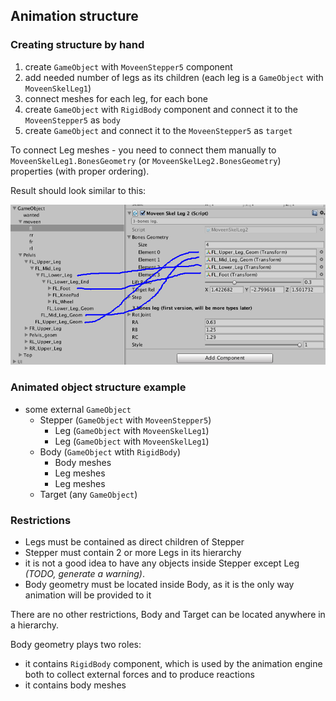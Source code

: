 ## Animation structure
### Creating structure by hand
1. create ``GameObject`` with `MoveenStepper5` component
1. add needed number of legs as its children (each leg is a `GameObject` with `MoveenSkelLeg1`)
1. connect meshes for each leg, for each bone
1. create `GameObject` with `RigidBody` component and connect it to the `MoveenStepper5` as `body`
1. create `GameObject` and connect it to the `MoveenStepper5` as `target`

To connect Leg meshes - you need to connect them manually to `MoveenSkelLeg1.BonesGeometry` (or `MoveenSkelLeg2.BonesGeometry`) properties (with proper ordering).  

Result should look similar to this:

![Tutorial 1](/images/tutorial01.png)

### Animated object structure example
* some external `GameObject`
  * Stepper (`GameObject` with `MoveenStepper5`)
    * Leg (`GameObject` with `MoveenSkelLeg1`)
    * Leg (`GameObject` with `MoveenSkelLeg1`)
  * Body (`GameObject` wtith `RigidBody`)
    * Body meshes
    * Leg meshes
    * Leg meshes
  * Target (any `GameObject`)

### Restrictions
* Legs must be contained as direct children of Stepper
* Stepper must contain 2 or more Legs in its hierarchy
* it is not a good idea to have any objects inside Stepper except Leg *(TODO, generate a warning)*.
* Body geometry must be located inside Body, as it is the only way animation will be provided to it

There are no other restrictions, Body and Target can be located anywhere in a hierarchy.

Body geometry plays two roles:
* it contains `RigidBody` component, which is used by the animation engine both to collect external forces and to produce reactions
* it contains body meshes
  
